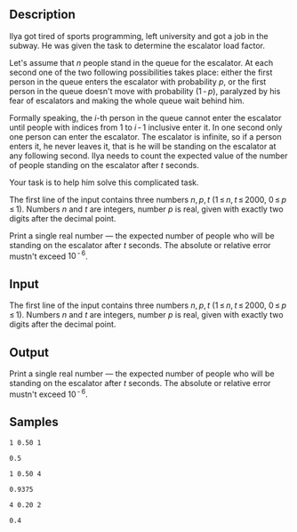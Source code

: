 ## Description

<div><p>Ilya got tired of sports programming, left university and got a job in the subway. He was given the task to determine the escalator load factor. </p><p>Let's assume that <span class="tex-span"><i>n</i></span> people stand in the queue for the escalator. At each second one of the two following possibilities takes place: either the first person in the queue enters the escalator with probability <span class="tex-span"><i>p</i></span>, or the first person in the queue doesn't move with probability <span class="tex-span">(1 - <i>p</i>)</span>, paralyzed by his fear of escalators and making the whole queue wait behind him.</p><p>Formally speaking, the <span class="tex-span"><i>i</i></span>-th person in the queue cannot enter the escalator until people with indices from <span class="tex-span">1</span> to <span class="tex-span"><i>i</i> - 1</span> inclusive enter it. In one second only one person can enter the escalator. The escalator is infinite, so if a person enters it, he never leaves it, that is he will be standing on the escalator at any following second. Ilya needs to count the expected value of the number of people standing on the escalator after <span class="tex-span"><i>t</i></span> seconds. </p><p>Your task is to help him solve this complicated task.</p></div><div class="input-specification"><p>The first line of the input contains three numbers <span class="tex-span"><i>n</i>, <i>p</i>, <i>t</i></span> (<span class="tex-span">1 ≤ <i>n</i>, <i>t</i> ≤ 2000</span>, <span class="tex-span">0 ≤ <i>p</i> ≤ 1</span>). Numbers <span class="tex-span"><i>n</i></span> and <span class="tex-span"><i>t</i></span> are integers, number <span class="tex-span"><i>p</i></span> is real, given with exactly two digits after the decimal point.</p></div><div class="output-specification"><p>Print a single real number — the expected number of people who will be standing on the escalator after <span class="tex-span"><i>t</i></span> seconds. The absolute or relative error mustn't exceed <span class="tex-span">10<sup class="upper-index"> - 6</sup></span>.</p></div>


## Input

<p>The first line of the input contains three numbers <span class="tex-span"><i>n</i>, <i>p</i>, <i>t</i></span> (<span class="tex-span">1 ≤ <i>n</i>, <i>t</i> ≤ 2000</span>, <span class="tex-span">0 ≤ <i>p</i> ≤ 1</span>). Numbers <span class="tex-span"><i>n</i></span> and <span class="tex-span"><i>t</i></span> are integers, number <span class="tex-span"><i>p</i></span> is real, given with exactly two digits after the decimal point.</p>


## Output

<p>Print a single real number — the expected number of people who will be standing on the escalator after <span class="tex-span"><i>t</i></span> seconds. The absolute or relative error mustn't exceed <span class="tex-span">10<sup class="upper-index"> - 6</sup></span>.</p>


## Samples

```input1
1 0.50 1

```

```output1
0.5

```






```input2
1 0.50 4

```

```output2
0.9375

```






```input3
4 0.20 2

```

```output3
0.4

```



